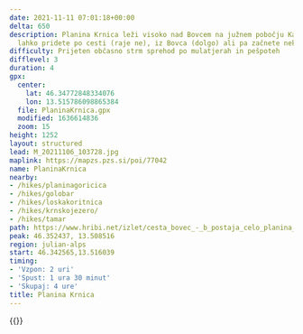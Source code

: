 ```yaml
---
date: 2021-11-11 07:01:18+00:00
delta: 650
description: Planina Krnica leži visoko nad Bovcem na južnem pobočju Kanina. Do nje
  lahko pridete po cesti (raje ne), iz Bovca (dolgo) ali pa začnete nekje vmes.
difficulty: Prijeten občasno strm sprehod po mulatjerah in pešpoteh
difflevel: 3
duration: 4
gpx:
  center:
    lat: 46.34772848334076
    lon: 13.515786098865384
  file: PlaninaKrnica.gpx
  modified: 1636614836
  zoom: 15
height: 1252
layout: structured
lead: M_20211106_103728.jpg
maplink: https://mapzs.pzs.si/poi/77042
name: PlaninaKrnica
nearby:
- /hikes/planinagoricica
- /hikes/golobar
- /hikes/loskakoritnica
- /hikes/krnskojezero/
- /hikes/tamar
path: https://www.hribi.net/izlet/cesta_bovec_-_b_postaja_celo_planina_krnica/1/421/8105
peak: 46.352437, 13.508516
region: julian-alps
start: 46.342565,13.516039
timing:
- 'Vzpon: 2 uri'
- 'Spust: 1 ura 30 minut'
- 'Skupaj: 4 ure'
title: Planina Krnica
---
```

{{<hike-details description="yes">}}
